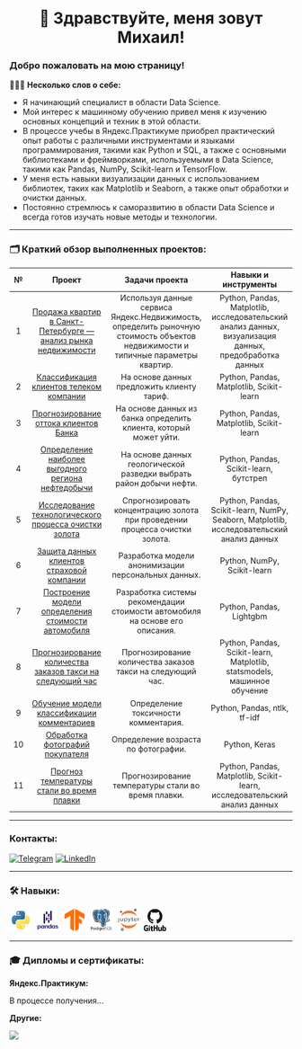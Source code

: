 # <div align='center'>👋 Здравствуйте, меня зовут Михаил!</div>

### Добро пожаловать на мою страницу!

👨🏻‍💻 **Несколько слов о себе:**  

- Я начинающий специалист в области Data Science.  
- Мой интерес к машинному обучению привел меня к изучению основных концепций и техник в этой области.  
- В процессе учебы в Яндекс.Практикуме приобрел практический опыт работы с различными инструментами и языками программирования, такими как Python и SQL, а также с основными библиотеками и фреймворками, используемыми в Data Science, такими как Pandas, NumPy, Scikit-learn и TensorFlow.
- У меня есть навыки визуализации данных с использованием библиотек, таких как Matplotlib и Seaborn, а также опыт обработки и очистки данных.  
- Постоянно стремлюсь к саморазвитию в области Data Science и всегда готов изучать новые методы и технологии.

***

### :card_index_dividers: Краткий обзор выполненных проектов:

| № | Проект       | Задачи проекта                | Навыки и инструменты |
|:--:| :-------------: |:------------------:| :-----:|
|1| [Продажа квартир в Санкт-Петербурге — анализ рынка недвижимости](https://github.com/mike2023-ml/Portfolio/tree/main/SPB%20realty) | Используя данные сервиса Яндекс.Недвижимость, определить рыночную стоимость объектов недвижимости и типичные параметры квартир. | Python, Pandas, Matplotlib, исследовательский анализ данных, визуализация данных, предобработка данных |
|2| [Классификация клиентов телеком компании](https://github.com/mike2023-ml/Portfolio/tree/main/Tariff%20recommendation) | На основе данных предложить клиенту тариф. | Python, Pandas, Matplotlib, Scikit-learn |
|3| [Прогнозирование оттока клиентов Банка](https://github.com/mike2023-ml/Portfolio/tree/main/Сustomer%20behavior) | На основе данных из банка определить клиента, который может уйти. | Python, Pandas, Matplotlib, Scikit-learn |
|4| [Определение наиболее выгодного региона нефтедобычи](https://github.com/mike2023-ml/Portfolio/tree/main/Oil%20location)| На основе данных геологической разведки выбрать район добычи нефти. | Python, Pandas, Scikit-learn, бутстреп |
|5| [Исследование технологического процесса очистки золота](https://github.com/mike2023-ml/Portfolio/tree/main/Gold%20recovery) | Спрогнозировать концентрацию золота при проведении процесса очистки золота. | Python, Pandas, Scikit-learn, NumPy, Seaborn, Matplotlib, исследовательский анализ данных |
|6| [Защита данных клиентов страховой компании](https://github.com/mike2023-ml/Portfolio/tree/main/Customer%20data%20protection) | Разработка модели анонимизации персональных данных. | Python, NumPy, Scikit-learn |
|7| [Построение модели определения стоимости автомобиля](https://github.com/mike2023-ml/Portfolio/tree/main/Car%20price) | Разработка системы рекомендации стоимости автомобиля на основе его описания. | Python, Pandas, Lightgbm |
|8| [Прогнозирование количества заказов такси на следующий час](https://github.com/mike2023-ml/Portfolio/tree/main/Taxi%20orders) | Прогнозирование количества заказов такси на следующий час. | Python, Pandas, Scikit-learn, Matplotlib, statsmodels, машинное обучение |
|9| [Обучение модели классификации комментариев](https://github.com/mike2023-ml/Portfolio/tree/main/Comments%20classification) | Определение токсичности комментария. | Python, Pandas, ntlk, tf-idf |
|10| [Обработка фотографий покупателя](https://github.com/mike2023-ml/Portfolio/tree/main/Computer%20vision) | Определение возраста по фотографии. | Python, Keras |
|11| [Прогноз температуры стали во время плавки](https://github.com/mike2023-ml/Portfolio/tree/main/Melting%20point%20of%20steel) | Прогнозирование температуры стали во время плавки. | Python, Pandas, Matplotlib, Scikit-learn, исследовательский анализ данных |

***

### Контакты:

[![Telegram](https://img.shields.io/badge/-Telegram-090909?style=for-the-badge&logo=telegram&logoColor=27A0D9)](https://t.me/mikenonstop)
[![LinkedIn](https://img.shields.io/badge/-LinkedIn-090909?style=for-the-badge&logo=linkedin&logoColor=007BB6)](https://www.linkedin.com/in/mikenonstop/)
***

### :hammer_and_wrench: Навыки:  

<div>
  <img src="https://github.com/devicons/devicon/blob/master/icons/python/python-original.svg" title="Python" alt="Python" width="40" height="40"/>&nbsp;
  <img src="https://github.com/devicons/devicon/blob/master/icons/pandas/pandas-original-wordmark.svg" title="Pandas" alt="Pandas" width="40" height="40"/>&nbsp;
  <img src="https://github.com/devicons/devicon/blob/master/icons/tensorflow/tensorflow-original.svg" title="Tensorflow" alt="Tensorflow" width="40" height="40"/>&nbsp;
  <img src="https://github.com/devicons/devicon/blob/master/icons/postgresql/postgresql-original-wordmark.svg" title="PostgreSQL" alt="PostgreSQL" width="40" height="40"/>&nbsp;
  <img src="https://github.com/devicons/devicon/blob/master/icons/jupyter/jupyter-original-wordmark.svg" title="Jupyter" alt="Jupyter" width="40" height="40"/>&nbsp;
  <img src="https://github.com/devicons/devicon/blob/master/icons/github/github-original-wordmark.svg" title="Github" **alt="Github" width="40" height="40"/>
</div>

***

### :mortar_board: Дипломы и сертификаты:

**Яндекс.Практикум:**

В процессе получения...

**Другие:**

<img src = "https://github.com/mike2023-ml/mike2023-ml/assets/116313032/c6af682d-ea95-43f3-b34f-e56f4860103e" width=25% />

